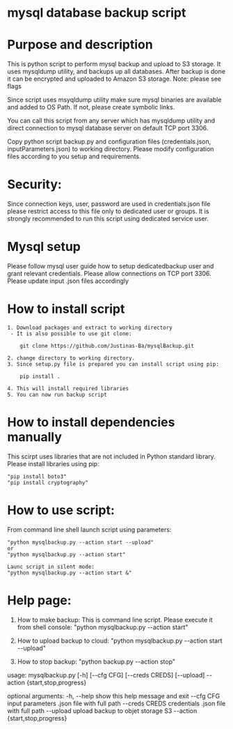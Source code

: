 # mysql database backup script
# Purpose and description 

This is python script to perform mysql backup and upload to S3 storage.
It uses mysqldump utility, and backups up all databases.
After backup is done it can be encrypted and uploaded to Amazon S3 storage.
Note: please see flags

Since script uses msyqldump utility make sure mysql binaries are available and added to OS Path.
If not, please create symbolic links.

You can call this script from any server which has mysqldump utility and direct connection
to mysql database server on default TCP port 3306.

Copy python script backup.py and configuration files (credentials.json, inputParameters.json)
to working directory. Please modify configuration files according to you setup and requirements.

# Security:

Since connection keys, user, password are used in credentials.json file please restrict access to this
file only to dedicated user or groups.
It is strongly recommended to run this script using dedicated service user.

# Mysql setup

Please follow mysql user guide how to setup dedicatedbackup user and grant relevant credentials.
Please allow connections on TCP port 3306.
Please update input .json files accordingly

# How to install script

    1. Download packages and extract to working directory
     - It is also possible to use git clone:
        
        git clone https://github.com/Justinas-Ba/mysqlBackup.git
    
    2. change directory to working directory.
    3. Since setup.py file is prepared you can install script using pip:
        
        pip install .
    
    4. This will install required libraries
    5. You can now run backup script

# How to install dependencies manually

This scirpt uses libraries that are not included in Python standard library.
Please install libraries using pip:

    "pip install boto3"
    "pip install cryptography"

# How to use script:

From command line shell launch script using parameters:

    "python mysqlbackup.py --action start --upload"
    or 
    "python mysqlbackup.py --action start"
    
    Launc script in silent mode:
    "python mysqlbackup.py --action start &"

# Help page:

1. How to make backup:
    This is command line script. Please execute it from shell console:
    "python mysqlbackup.py --action start"

2. How to upload backup to cloud:
    "python mysqlbackup.py --action start --upload"

3. How to stop backup:
    "python backup.py --action stop"

usage: mysqlbackup.py [-h] [--cfg CFG] [--creds CREDS] [--upload] --action
                 {start,stop,progress}

optional arguments:
  -h, --help            show this help message and exit
  --cfg CFG             input parameters .json file with full path
  --creds CREDS         credentials .json file with full path
  --upload              upload backup to objet storage S3
  --action {start,stop,progress}


